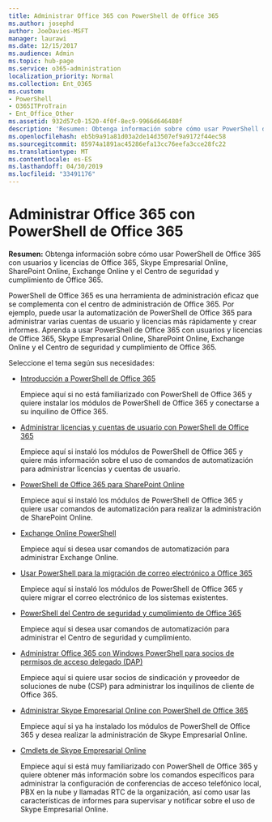 ```yaml
---
title: Administrar Office 365 con PowerShell de Office 365
ms.author: josephd
author: JoeDavies-MSFT
manager: laurawi
ms.date: 12/15/2017
ms.audience: Admin
ms.topic: hub-page
ms.service: o365-administration
localization_priority: Normal
ms.collection: Ent_O365
ms.custom:
- PowerShell
- O365ITProTrain
- Ent_Office_Other
ms.assetid: 932d57c0-1520-4f0f-8ec9-9966d646480f
description: 'Resumen: Obtenga información sobre cómo usar PowerShell de Office 365 con usuarios y licencias de Office 365, Skype Empresarial Online, SharePoint Online, Exchange Online y el Centro de seguridad y cumplimiento de Office 365.'
ms.openlocfilehash: eb5b9a91a81d03a2de14d3507ef9a9172f44ec58
ms.sourcegitcommit: 85974a1891ac45286efa13cc76eefa3cce28fc22
ms.translationtype: MT
ms.contentlocale: es-ES
ms.lasthandoff: 04/30/2019
ms.locfileid: "33491176"
---
```

# <a name="manage-office-365-with-office-365-powershell"></a>Administrar Office 365 con PowerShell de Office 365

 **Resumen:** Obtenga información sobre cómo usar PowerShell de Office 365 con usuarios y licencias de Office 365, Skype Empresarial Online, SharePoint Online, Exchange Online y el Centro de seguridad y cumplimiento de Office 365.
  
PowerShell de Office 365 es una herramienta de administración eficaz que se complementa con el centro de administración de Office 365. Por ejemplo, puede usar la automatización de PowerShell de Office 365 para administrar varias cuentas de usuario y licencias más rápidamente y crear informes. Aprenda a usar PowerShell de Office 365 con usuarios y licencias de Office 365, Skype Empresarial Online, SharePoint Online, Exchange Online y el Centro de seguridad y cumplimiento de Office 365.
  
Seleccione el tema según sus necesidades:
  
- [Introducción a PowerShell de Office 365](getting-started-with-office-365-powershell.md)

    Empiece aquí si no está familiarizado con PowerShell de Office 365 y quiere instalar los módulos de PowerShell de Office 365 y conectarse a su inquilino de Office 365.

- [Administrar licencias y cuentas de usuario con PowerShell de Office 365](manage-user-accounts-and-licenses-with-office-365-powershell.md)

    Empiece aquí si instaló los módulos de PowerShell de Office 365 y quiere más información sobre el uso de comandos de automatización para administrar licencias y cuentas de usuario.

- [PowerShell de Office 365 para SharePoint Online](https://technet.microsoft.com/library/fp161362.aspx)

    Empiece aquí si instaló los módulos de PowerShell de Office 365 y quiere usar comandos de automatización para realizar la administración de SharePoint Online.

- [Exchange Online PowerShell](https://docs.microsoft.com/powershell/exchange/exchange-online/exchange-online-powershell)

    Empiece aquí si desea usar comandos de automatización para administrar Exchange Online.

- [Usar PowerShell para la migración de correo electrónico a Office 365](use-powershell-for-email-migration-to-office-365.md)

    Empiece aquí si instaló los módulos de PowerShell de Office 365 y quiere migrar el correo electrónico de los sistemas existentes.

- [PowerShell del Centro de seguridad y cumplimiento de Office 365](https://docs.microsoft.com/powershell/exchange/office-365-scc/office-365-scc-powershell)

    Empiece aquí si desea usar comandos de automatización para administrar el Centro de seguridad y cumplimiento.

- [Administrar Office 365 con Windows PowerShell para socios de permisos de acceso delegado (DAP)](manage-office-365-with-windows-powershell-for-delegated-access-permissions-dap-p.md)

    Empiece aquí si quiere usar socios de sindicación y proveedor de soluciones de nube (CSP) para administrar los inquilinos de cliente de Office 365.

- [Administrar Skype Empresarial Online con PowerShell de Office 365](manage-skype-for-business-online-with-office-365-powershell.md)

    Empiece aquí si ya ha instalado los módulos de PowerShell de Office 365 y desea realizar la administración de Skype Empresarial Online.

- [Cmdlets de Skype Empresarial Online](https://technet.microsoft.com/library/mt228132.aspx)

    Empiece aquí si está muy familiarizado con PowerShell de Office 365 y quiere obtener más información sobre los comandos específicos para administrar la configuración de conferencias de acceso telefónico local, PBX en la nube y llamadas RTC de la organización, así como usar las características de informes para supervisar y notificar sobre el uso de Skype Empresarial Online.
